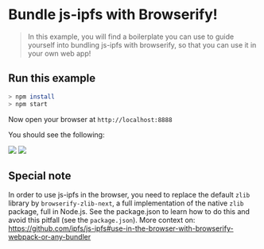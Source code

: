 # Bundle js-ipfs with Browserify!

> In this example, you will find a boilerplate you can use to guide yourself into bundling js-ipfs with browserify, so that you can use it in your own web app!

## Run this example

```bash
> npm install
> npm start
```

Now open your browser at `http://localhost:8888`

You should see the following:

![](https://ipfs.io/ipfs/QmNtpcWCEd6LjdPNfBFDaVZdD4jpgT8ZTAwoFJXKhYMJdo/1.png)
![](https://ipfs.io/ipfs/QmNtpcWCEd6LjdPNfBFDaVZdD4jpgT8ZTAwoFJXKhYMJdo/2.png)

## Special note

In order to use js-ipfs in the browser, you need to replace the default `zlib` library by `browserify-zlib-next`, a full implementation of the native `zlib` package, full in Node.js. 
See the package.json to learn how to do this and avoid this pitfall (see the `package.json`). More context on: https://github.com/ipfs/js-ipfs#use-in-the-browser-with-browserify-webpack-or-any-bundler
